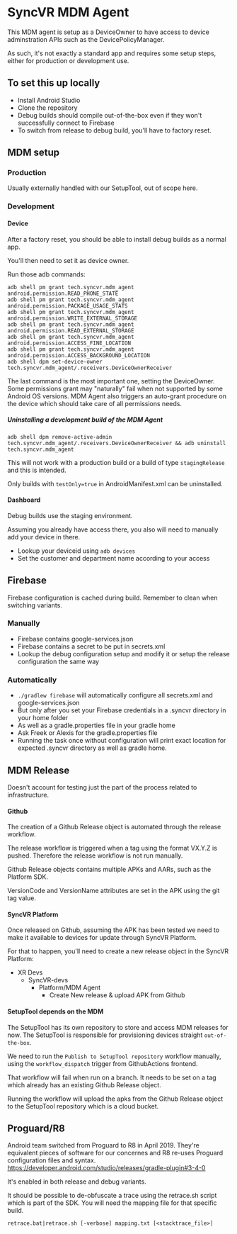 # SyncVR MDM Agent

This MDM agent is setup as a DeviceOwner to have access to device adminstration APIs such as the
DevicePolicyManager.

As such, it's not exactly a standard app and requires some setup steps, either for production or
development use.

## To set this up locally

* Install Android Studio
* Clone the repository
* Debug builds should compile out-of-the-box even if they won't successfully connect to Firebase
* To switch from release to debug build, you'll have to factory reset.

## MDM setup

### Production

Usually externally handled with our SetupTool, out of scope here.

### Development

#### Device

After a factory reset, you should be able to install debug builds as a normal app.

You'll then need to set it as device owner.

Run those adb commands:

```
adb shell pm grant tech.syncvr.mdm_agent android.permission.READ_PHONE_STATE
adb shell pm grant tech.syncvr.mdm_agent android.permission.PACKAGE_USAGE_STATS
adb shell pm grant tech.syncvr.mdm_agent android.permission.WRITE_EXTERNAL_STORAGE
adb shell pm grant tech.syncvr.mdm_agent android.permission.READ_EXTERNAL_STORAGE
adb shell pm grant tech.syncvr.mdm_agent android.permission.ACCESS_FINE_LOCATION
adb shell pm grant tech.syncvr.mdm_agent android.permission.ACCESS_BACKGROUND_LOCATION
adb shell dpm set-device-owner tech.syncvr.mdm_agent/.receivers.DeviceOwnerReceiver
```

The last command is the most important one, setting the DeviceOwner. Some permissions
grant may "naturally" fail when not supported by some Android OS versions. MDM
Agent also triggers an auto-grant procedure on the device which should take care
of all permissions needs.

##### Uninstalling a development build of the MDM Agent

```
adb shell dpm remove-active-admin tech.syncvr.mdm_agent/.receivers.DeviceOwnerReceiver && adb uninstall tech.syncvr.mdm_agent
```

This will not work with a production build or a build of type `stagingRelease` and this is intended.

Only builds with `testOnly=true` in AndroidManifest.xml can be uninstalled.

#### Dashboard

Debug builds use the staging environment.

Assuming you already have access there, you also will need to manually add your device in there.

* Lookup your deviceid using `adb devices`
* Set the customer and department name according to your access

## Firebase

Firebase configuration is cached during build. Remember to clean when switching variants.

### Manually

* Firebase contains google-services.json
* Firebase contains a secret to be put in secrets.xml
* Lookup the debug configuration setup and modify it or setup the release configuration the same way

### Automatically

* `./gradlew firebase` will automatically configure all secrets.xml and google-services.json
* But only after you set your Firebase credentials in a .syncvr directory in your home folder
* As well as a gradle.properties file in your gradle home
* Ask Freek or Alexis for the gradle.properties file
* Running the task once without configuration will print exact location for expected .syncvr
  directory as well as gradle home.

## MDM Release

Doesn't account for testing just the part of the process related to infrastructure.

#### Github

The creation of a Github Release object is automated through the release workflow.

The release workflow is triggered when a tag using the format VX.Y.Z is pushed.
Therefore the release workflow is not run manually.

Github Release objects contains multiple APKs and AARs, such as the Platform SDK.

VersionCode and VersionName attributes are set in the APK using the git tag value.

#### SyncVR Platform

Once released on Github, assuming the APK has been tested we need to make it
available to devices for update through SyncVR Platform.

For that to happen, you'll need to create a new release object in the SyncVR
Platform:

* XR Devs
    * SyncVR-devs
        * Platform/MDM Agent
            * Create New release & upload APK from Github

#### SetupTool depends on the MDM

The SetupTool has its own repository to store and access MDM releases for now.
The SetupTool is responsible for provisioning devices straight `out-of-the-box`.

We need to run the `Publish to SetupTool repository` workflow manually, using the
`workflow_dispatch` trigger from GithubActions frontend.

That workflow will fail when run on a branch. It needs to be set on a tag which
already has an existing Github Release object.

Running the workflow will upload the apks from the Github Release object to the
SetupTool repository which is a cloud bucket.


## Proguard/R8

Android team switched from Proguard to R8 in April 2019. They're equivalent pieces of software for
our concernes and R8 re-uses Proguard configuration files and syntax.
https://developer.android.com/studio/releases/gradle-plugin#3-4-0

It's enabled in both release and debug variants.

It should be possible to de-obfuscate a trace using the retrace.sh script which is part of the SDK.
You will need the mapping file for that specific build.

```
retrace.bat|retrace.sh [-verbose] mapping.txt [<stacktrace_file>]
```
